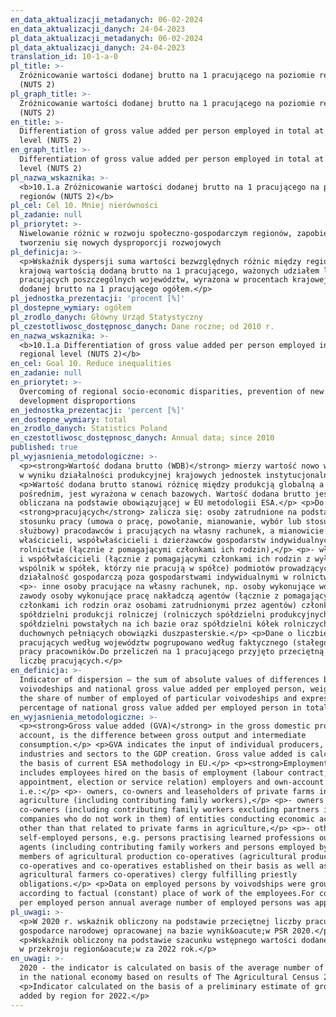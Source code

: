 ```yaml
---
en_data_aktualizacji_metadanych: 06-02-2024
en_data_aktualizacji_danych: 24-04-2023
pl_data_aktualizacji_metadanych: 06-02-2024
pl_data_aktualizacji_danych: 24-04-2023
translation_id: 10-1-a-0
pl_title: >-
  Zróżnicowanie wartości dodanej brutto na 1 pracującego na poziomie regionów
  (NUTS 2)
pl_graph_title: >-
  Zróżnicowanie wartości dodanej brutto na 1 pracującego na poziomie regionów
  (NUTS 2)
en_title: >-
  Differentiation of gross value added per person employed in total at regional
  level (NUTS 2)
en_graph_title: >-
  Differentiation of gross value added per person employed in total at regional
  level (NUTS 2)
pl_nazwa_wskaznika: >-
  <b>10.1.a Zróżnicowanie wartości dodanej brutto na 1 pracującego na poziomie
  regionów (NUTS 2)</b>
pl_cel: Cel 10. Mniej nierówności
pl_zadanie: null
pl_priorytet: >-
  Niwelowanie różnic w rozwoju społeczno-gospodarczym regionów, zapobieganie
  tworzeniu się nowych dysproporcji rozwojowych
pl_definicja: >-
  <p>Wskaźnik dyspersji suma wartości bezwzględnych różnic między regionalnymi a
  krajową wartością dodaną brutto na 1 pracującego, ważonych udziałem liczby
  pracujących poszczególnych województw, wyrażona w procentach krajowej wartości
  dodanej brutto na 1 pracującego ogółem.</p>
pl_jednostka_prezentacji: 'procent [%]'
pl_dostepne_wymiary: ogółem
pl_zrodlo_danych: Główny Urząd Statystyczny
pl_czestotliwosc_dostępnosc_danych: Dane roczne; od 2010 r.
en_nazwa_wskaznika: >-
  <b>10.1.a Differentiation of gross value added per person employed in total at
  regional level (NUTS 2)</b>
en_cel: Goal 10. Reduce inequalities
en_zadanie: null
en_priorytet: >-
  Overcoming of regional socio-economic disparities, prevention of new
  development disproportions
en_jednostka_prezentacji: 'percent [%]'
en_dostepne_wymiary: total
en_zrodlo_danych: Statistics Poland
en_czestotliwosc_dostępnosc_danych: Annual data; since 2010
published: true
pl_wyjasnienia_metodologiczne: >-
  <p><strong>Wartość dodana brutto (WDB)</strong> mierzy wartość nowo wytworzoną
  w wyniku działalności produkcyjnej krajowych jednostek instytucjonalnych.</p>
  <p>Wartość dodana brutto stanowi różnicę między produkcją globalną a zużyciem
  pośrednim, jest wyrażona w cenach bazowych. Wartość dodana brutto jest
  obliczana na podstawie obowiązującej w EU metodologii ESA.</p> <p>Do
  <strong>pracujących</strong> zalicza się: osoby zatrudnione na podstawie
  stosunku pracy (umowa o pracę, powołanie, mianowanie, wybór lub stosunek
  służbowy) pracodawców i pracujących na własny rachunek, a mianowicie:</p> <p>-
  właścicieli, współwłaścicieli i dzierżawców gospodarstw indywidualnych w
  rolnictwie (łącznie z pomagającymi członkami ich rodzin),</p> <p>- właścicieli
  i współwłaścicieli (łącznie z pomagającymi członkami ich rodzin z wyłączeniem
  wspólnik w spółek, którzy nie pracują w spółce) podmiotów prowadzących
  działalność gospodarczą poza gospodarstwami indywidualnymi w rolnictwie,</p>
  <p>- inne osoby pracujące na własny rachunek, np. osoby wykonujące wolne
  zawody osoby wykonujące pracę nakładczą agentów (łącznie z pomagającymi
  członkami ich rodzin oraz osobami zatrudnionymi przez agentów) członków
  spółdzielni produkcji rolniczej (rolniczych spółdzielni produkcyjnych i
  spółdzielni powstałych na ich bazie oraz spółdzielni kółek rolniczych)
  duchownych pełniących obowiązki duszpasterskie.</p> <p>Dane o liczbie
  pracujących według województw pogrupowano według faktycznego (stałego) miejsca
  pracy pracowników.Do przeliczeń na 1 pracującego przyjęto przeciętną w roku
  liczbę pracujących.</p>
en_definicja: >-
  Indicator of dispersion – the sum of absolute values of differences between
  voivodeships and national gross value added per employed person, weighted with
  the share of number of employed of particular voivodeships and expressed in
  percentage of national gross value added per employed person in total.
en_wyjasnienia_metodologiczne: >-
  <p><strong>Gross value added (GVA)</strong> in the gross domestic product
  account, is the difference between gross output and intermediate
  consumption.</p> <p>GVA indicates the input of individual producers,
  industries and sectors to the GDP creation. Gross value added is calculated on
  the basis of current ESA methodology in EU.</p> <p><strong>Employment</strong>
  includes employees hired on the basis of employment (labour contract, posting,
  appointment, election or service relation) employers and own-account workers,
  i.e.:</p> <p>- owners, co-owners and leaseholders of private farms in
  agriculture (including contributing family workers),</p> <p>- owners and
  co-owners (including contributing family workers excluding partners in
  companies who do not work in them) of entities conducting economic activity
  other than that related to private farms in agriculture,</p> <p>- other
  self-employed persons, e.g. persons practising learned professions outworkers
  agents (including contributing family workers and persons employed by agents)
  members of agricultural production co-operatives (agricultural producers
  co-operatives and co-operatives established on their basis as well as
  agricultural farmers co-operatives) clergy fulfilling priestly
  obligations.</p> <p>Data on employed persons by voivodships were grouped
  according to factual (constant) place of work of the employees.For computing
  per employed person annual average number of employed persons was applied.</p>
pl_uwagi: >-
  <p>W 2020 r. wskaźnik obliczony na podstawie przeciętnej liczby pracujących w
  gospodarce narodowej opracowanej na bazie wynik&oacute;w PSR 2020.</p>
  <p>Wskaźnik obliczony na podstawie szacunku wstępnego wartości dodanej brutto
  w przekroju region&oacute;w za 2022 rok.</p>
en_uwagi: >-
  2020 - the indicator is calculated on basis of the average number of employees
  in the national economy based on results of The Agricultural Census 2020.
  <p>Indicator calculated on the basis of a preliminary estimate of gross value
  added by region for 2022.</p>
---
```

